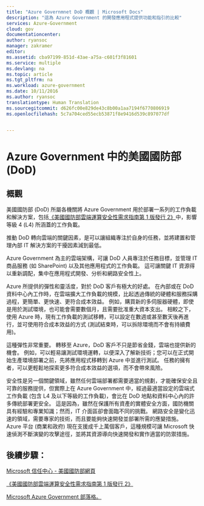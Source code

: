 ```yaml
---
title: "Azure Governmnet DoD 概觀 | Microsoft Docs"
description: "這為 Azure Government 的開發應用程式提供功能和指引的比較"
services: Azure-Government
cloud: gov
documentationcenter: 
author: ryansoc
manager: zakramer
editor: 
ms.assetid: cba97199-851d-43ae-a75a-c601f3f81601
ms.service: multiple
ms.devlang: na
ms.topic: article
ms.tgt_pltfrm: na
ms.workload: azure-government
ms.date: 10/11/2016
ms.author: ryansoc
translationtype: Human Translation
ms.sourcegitcommit: d626fc00e829de43c8b00a1aa7194f6770806919
ms.openlocfilehash: 5c7a704ced55ecb53871f8e9416d539c897077df


---
```

# <a name="department-of-defense-dod-in-azure-government"></a>Azure Government 中的美國國防部 (DoD)
## <a name="overview"></a>概觀
美國國防部 (DoD) 所屬各機關將 Azure Government 用於部署一系列的工作負載和解決方案，包括<a href="http://iasecontent.disa.mil/cloud/SRG/index.html">《美國國防部雲端運算安全性需求指南第 1 版發行 2》</a>中，影響等級 4 (L4) 所涵蓋的工作負載。

推動 DoD 轉向雲端的關鍵因素，是可以讓組織專注於自身的任務，並將建置和管理內部 IT 解決方案的干擾因素減到最低。

Azure Government 為主的雲端架構，可讓 DoD 人員專注於任務目標，並管理 IT 商品服務 (如 SharePoint) 以及其他應用程式的工作負載。  這可讓關鍵 IT 資源得以重新調配，集中在應用程式開發、分析和網路安全性上。

Azure 所提供的彈性和靈活度，對於 DoD 客戶有極大的好處。 在內部或在 DoD 資料中心內工作時，在雲端擴大工作負載的規模，比起透過傳統的硬體和服務採購過程，更簡單、更快速、更符合成本效益。 例如，購買新的多伺服器硬體，即使是用於測試環境，也可能會需要數個月，且需要批准重大資本支出。 相較之下，使用 Azure 時，現有工作負載的測試移轉，可以設定在數週或甚至數天後再進行，並可使用符合成本效益的方式 (測試結束時，可以拆除環境而不會有持續費用)。

這種彈性非常重要。 轉移至 Azure，DoD 客戶不只是節省金錢，雲端也提供新的機會。 例如，可以輕易讓測試環境運轉，以便深入了解新技術；您可以在正式開始生產環境部署之前，先將應用程式移轉到 Azure 中並進行測試。 任務的擁有者，可以更輕鬆地探索更多符合成本效益的選項，而不會帶來風險。

安全性是另一個關鍵領域，雖然任何雲端部署都需要適當的規劃，才能確保安全且可靠的服務提供，但實際上在 Azure Government 中，經過最適當設定的雲端式工作負載 (包含 L4 及以下等級的工作負載)，會比在 DoD 地點和資料中心內的許多傳統部署更安全。 這是因為，雖然在保護所有資產的實體安全方面，國防機關具有經驗和專業知識；然而，IT 介面區卻會面臨不同的挑戰。 網路安全是變化迅速的領域，需要專家的技術，而且要能夠快速開發並部署所需的應變措施。 Azure 平台 (商業和政府) 現在支援成千上萬個客戶，這種規模可讓 Microsoft 快速偵測不斷演變的攻擊途徑，並將其資源導向快速開發和實作適當的防禦措施。

## <a name="next-steps"></a>後續步驟：
<a href="https://www.microsoft.com/en-us/TrustCenter/Compliance/DISA">Microsoft 信任中心 - 美國國防部網頁</a>

<a href="http://iasecontent.disa.mil/cloud/SRG/index.html">《美國國防部雲端運算安全性需求指南第 1 版發行 2》</a>

<a href="https://blogs.msdn.microsoft.com/azuregov/">Microsoft Azure Government 部落格。 </a>




<!--HONumber=Jan17_HO2-->



